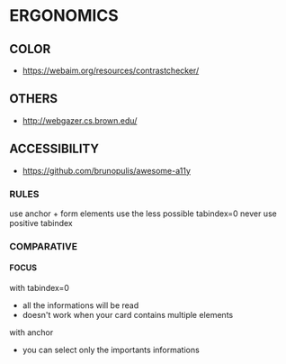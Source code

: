 # ERGONOMICS

## COLOR
- https://webaim.org/resources/contrastchecker/

## OTHERS
- http://webgazer.cs.brown.edu/

## ACCESSIBILITY  
- https://github.com/brunopulis/awesome-a11y

### RULES
use anchor + form elements
use the less possible tabindex=0
never use positive tabindex

### COMPARATIVE

#### FOCUS
with tabindex=0 
- all the informations will be read
- doesn't work when your card contains multiple elements

with anchor 
- you can select only the importants informations
